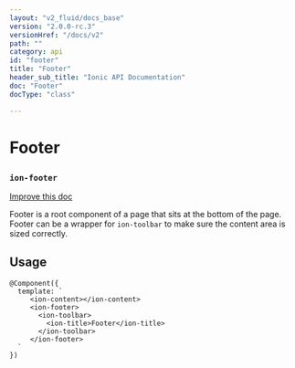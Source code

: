 ```yaml
---
layout: "v2_fluid/docs_base"
version: "2.0.0-rc.3"
versionHref: "/docs/v2"
path: ""
category: api
id: "footer"
title: "Footer"
header_sub_title: "Ionic API Documentation"
doc: "Footer"
docType: "class"

---
```










<h1 class="api-title">
<a class="anchor" name="footer" href="#footer"></a>

Footer
<h3><code>ion-footer</code></h3>






</h1>

<a class="improve-v2-docs" href="http://github.com/driftyco/ionic/edit/master//src/components/toolbar/toolbar.ts#L45">
Improve this doc
</a>






<p>Footer is a root component of a page that sits at the bottom of the page.
Footer can be a wrapper for <code>ion-toolbar</code> to make sure the content area is sized correctly.</p>




<!-- @usage tag -->

<h2><a class="anchor" name="usage" href="#usage"></a>Usage</h2>

<pre><code class="lang-ts">@Component({
  template: `
     &lt;ion-content&gt;&lt;/ion-content&gt;
     &lt;ion-footer&gt;
       &lt;ion-toolbar&gt;
         &lt;ion-title&gt;Footer&lt;/ion-title&gt;
       &lt;/ion-toolbar&gt;
     &lt;/ion-footer&gt;
  `
})
</code></pre>




<!-- @property tags -->



<!-- instance methods on the class -->




<!-- related link --><!-- end content block -->


<!-- end body block -->

